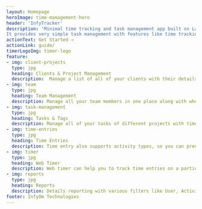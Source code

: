```yaml
---
layout: Homepage
heroImage: time-management-hero
header: 'InfyTracker'
description: 'Minimal time tracking and task management app built on Laravel+CoreUI for small teams to keep everything simple and everyone on the same page.
It provides very simple task management with features like time tracking, clients and project management, Task tagging, team management along with web timer.'
actionText: Get Started →
actionLink: guide/
timerLogoImg: timer-logo
feature:
- img: client-projects
  type: jpg
  heading: Clients & Project Management
  description:  Manage a list of all of your clients with their details along with their projects.
- img: team
  type: jpg
  heading: Team Management
  description: Manage all your team members in one place along with who works in which projects.
- img: task-management
  type: jpg
  heading: Tasks & Tags
  description: Manage all of your tasks of different projects with time entries. You can also tag your tasks as you need for milestones and sprints which later can help in reporting to filter tasks.
- img: time-entries
  type: jpg
  heading: Time Entries
  description: Time entry also supports activity types, so you can precisely track how much time was spent on each activity like Coding, Documentation, Peer Reviews, etc. 
- img: timer
  type: jpg
  heading: Web Timer
  description: Web timer can help you to track time entries on a particular task. It's so smart that even if you close the tag or entire browser, it still works when you come back.
- img: reports
  type: jpg
  heading: Reports
  description: Details reporting with various filters like User, Activity Type, Project with static and dynamic date intervals and more.
footer: InfyOm Technologies
---
```


